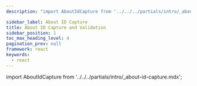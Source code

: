 ```yaml
---
description: "import AboutIdCapture from '../../../partials/intro/_about-id-capture.mdx';                                                                                                "

sidebar_label: About ID Capture
title: About ID Capture and Validation
sidebar_position: 1
toc_max_heading_level: 4
pagination_prev: null
framework: react
keywords:
  - react
---
```


import AboutIdCapture from '../../../partials/intro/_about-id-capture.mdx';

<AboutIdCapture/>